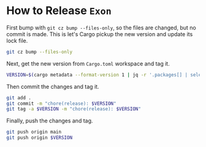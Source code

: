 # How to Release `Exon`

First bump with `git cz bump --files-only`, so the files are changed, but no commit is made. This is let's Cargo pickup the new version and update its lock file.

```bash
git cz bump --files-only
```

Next, get the new version from `Cargo.toml` workspace and tag it.

```bash
VERSION=$(cargo metadata --format-version 1 | jq -r '.packages[] | select(.name == "exon") | .version')
```

Then commit the changes and tag it.

```bash
git add .
git commit -m "chore(release): $VERSION"
git tag -a $VERSION -m "chore(release): $VERSION"
```

Finally, push the changes and tag.

```bash
git push origin main
git push origin $VERSION
```
